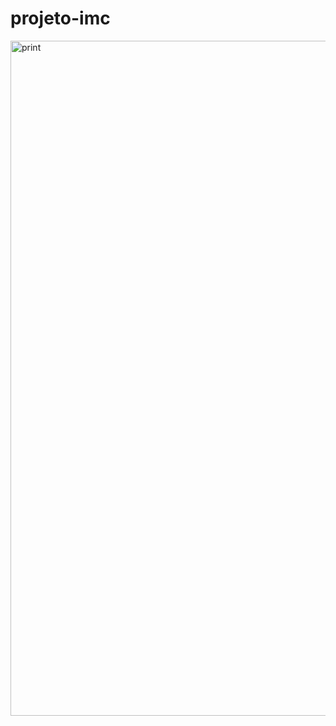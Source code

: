 ﻿# projeto-imc
<img width="1080" alt="print" src="https://user-images.githubusercontent.com/52001215/215866244-4217ce53-502b-4a8a-bfef-04f36917b4e9.PNG">
